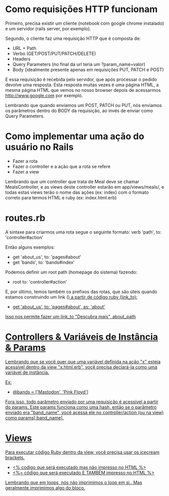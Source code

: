 # Como requisições HTTP funcionam

Primeiro, precisa existir um cliente (notebook com google chrome instalado) e um
servidor (rails server, por exemplo).

Segundo, o cliente faz uma requisição HTTP que é composta de:

* URL + Path
* Verbo (GET/POST/PUT/PATCH/DELETE)
* Headers
* Query Parameters (no final da url teria um ?param_name=valor)
* Body (idealmente presente apenas em requisições PUT, PATCH e POST)

E essa requisição é recebida pelo servidor, que após processar o pedido devolve
uma resposta. Esta resposta muitas vezes é uma página HTML, a mesma página HTML
que vemos no nosso browser depois de acessarmos http://www.google.com por exemplo.

Lembrando que quando enviamos um POST, PATCH ou PUT, nós enviamos os parâmetros
dentro do BODY da requisição, ao invés de enviar como Query Parameters.

# Como implementar uma ação do usuário no Rails

* Fazer a rota
* Fazer o controller e a ação que a rota se refere
* Fazer a view

Lembrando que um controller que trata de Meal deve se chamar MealsController, e
as views deste controller estarão em app/views/meals/, e todas estas views
terão o nome das ações (ex: index) com o formato correto para termos HTML e ruby
(ex: index.html.erb)

# routes.rb

A sintaxe para criarmos uma rota segue o seguinte formato: verb 'path', to: 'controller#action'

Então alguns exemplos:

* get 'about_us', to: 'pages#about'
* get 'bands', to: 'bands#index'

Podemos definir um root path (homepage do sistema) fazendo:

* root to: 'controller#action'

E, por último, temos também os prefixos das rotas, que são úteis quando estamos
construindo um link (<a href="">) a partir de código ruby (link_to):

* get 'about_us', to: 'pages#about', as: 'about'

Isso nos permite fazer um link_to "Descubra mais", about_path

# Controllers & Variáveis de Instância & Params

Lembrando que se você quer que uma variável definida na ação "x" esteja acessível
dentro da view "x.html.erb", você precisa declará-la como uma variável de instância.

Ex:

* @bands = ['Mastodon', 'Pink Floyd']

Fora isso, todo parâmetro enviado por uma requisição é acessível a partir do params.
Este params funciona como uma hash, então se o parâmetro enviado era "band_name",
você acessa ele no controller/action (ou na view) como params[:band_name].

# Views

Para executar código Ruby dentro da view, você precisa usar os icecream brackets.

* <% codigo que será executado mas não impresso no HTML %>
* <%= código que será executado E TAMBÉM impresso no HTML %>

Lembrando que em loops, nós não imprimimos o loop em si.. Mas geralmente imprimimos
algo do bloco.
